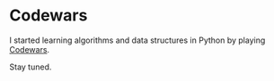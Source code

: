 # Codewars

I started learning algorithms and data structures in Python by playing [Codewars](https://www.codewars.com/).

Stay tuned.
